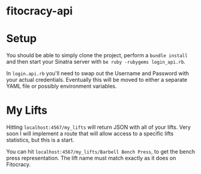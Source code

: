 fitocracy-api
=============

# Setup

You should be able to simply clone the project, perform a `bundle install` and then start your Sinatra server with `be ruby -rubygems login_api.rb`.

In `login.api.rb` you'll need to swap out the Username and Password with your actual credentials. Eventually this will be moved to either a separate YAML file or possibly environment variables.

# My Lifts

Hitting `localhost:4567/my_lifts` will return JSON with all of your lifts. Very soon I will implement a route that will allow access to a specific lifts statistics, but this is a  start.

You can hit `localhost:4567/my_lifts/Barbell Bench Press`, to get the bench press representation. The lift name must match exactly as it does on Fitocracy.